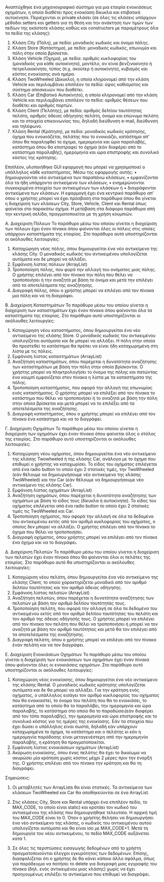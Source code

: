 Αναπτύχθηκε ένα μηχανογραφικό σύστημα για μια εταιρία ενοικιάσεως οχημάτων, η οποία διαθέτει προς ενοικίαση δίκυκλα και επιβατικά αυτοκίνητα.
Περιέχονται οι private κλάσει (σε όλες τις κλάσεις υπάρχουν μέθοδοι setters και getters για τη θέση και την ανάκτηση των τιμών των πεδίων της εκάστοτε κλάσης καθώς και constructors με παραμέτρους όλα τα πεδία της κλάσης): 
1. Κλάση City (Πόλη), με πεδία: μοναδικός κωδικός και όνομα πόλης.
2. Κλάση Store (Κατάστημα), με πεδία: μοναδικός κωδικός, επωνυμία και πόλη στην οποία βρίσκεται.
3. Κλάση Vehicle (Όχημα), με πεδία: αριθμός κυκλοφορίας του (μοναδικός για κάθε αυτοκίνητο), μοντέλο, αν είναι βενζινοκίνητο ή πετρελαιοκίνητο, τύπος (π.χ. σκούτερ ή αυτοκίνητο), κυβισμός και κόστος ενοικίασης ανά ημέρα.
4. Κλάση TwoWheeled (Δίκυκλο), η οποία κληρονομεί από την κλάση Vehicle και περιλαμβάνει επιπλέον τα πεδία: ύψος καθίσματος και σύστημα αποσκευών που διαθέτει.
5. Κλάση Car (Επιβατικό Αυτοκίνητο), η οποία κληρονομεί από την κλάση Vehicle και περιλαμβάνει επιπλέον τα πεδία: αριθμός θέσεων που διαθέτει και αριθμός πορτών.
6. Κλάση Client (Πελάτης), με πεδία: αριθμός δελτίου ταυτότητας πελάτη, αριθμός άδειας οδήγησης πελάτη, όνομα και επώνυμο πελάτη και τα στοιχεία επικοινωνίας του, δηλαδή διεύθυνση e-mail, διεύθυνση και τηλέφωνο.
7. Κλάση Rental (Κράτηση), με πεδία: μοναδικός κωδικός κράτησης, όχημα που ενοικιάζεται, πελάτης που το ενοικιάζει, κατάστημα απ’ όπου θα παραληφθεί το όχημα, ημερομηνία και ώρα παραλαβής, κατάστημα όπου θα επιστραφεί το όχημα (εάν διαφέρει από το κατάστημα παραλαβής), ημερομηνία και ώρα επιστροφής και  συνολικό κόστος της κράτησης.

Επιπλέον, υλοποιήθηκε GUI εφαρμογή που μπορεί να χρησιμοποιεί ο υπάλληλος κάθε καταστήματος. Μέσω της εφαρμογής αυτής:
•  δημιουργούνται νέα αντικείμενα των παραπάνω κλάσεων,
•  εμφανίζονται όλα τα ήδη υπάρχοντα αντικείμενα των κλάσεων,
•  ενημερώνονται συγκεκριμένα στοιχεία των αντικειμένων των κλάσεων ή
•  διαγράφονται αντικείμενα των κλάσεων.
Η εφαρμογή  έχει ένα κεντρικό παράθυρο απ’ όπου ο χρήστης μπορεί να έχει πρόσβαση στα παράθυρα όπου θα γίνεται η διαχείριση των κλάσεων City, Store, Vehicle, Client και Rental όπως φαίνεται στο παρακάτω σχήμα.
Η μετάβαση στα διάφορα παράθυρα απή την κεντρική σελίδα, πραγματοποιείται με τη χρήση κουμπιών.

Α. Διαχείριση Πόλεων
Το παράθυρο μέσω του οποίου  γίνεται η διαχείριση των πόλεων  έχει έναν πίνακα όπου  φαίνονται όλες οι πόλεις στις οποίες υπάρχουν καταστήματα της εταιρίας. Στο παράθυρο αυτό  υποστηρίζονται οι ακόλουθες λειτουργίες:
  1. Καταχώρηση νέας πόλης, όπου δημιουργείται ένα νέο αντικείμενο της κλάσης City. Ο μοναδικός κωδικός του αντικειμένου  υπολογίζεται αυτόματα και δε μπορεί να αλλάξει.
  2. Εμφάνιση λίστας πόλεων (ArrayList)
  3. Τροποποίηση πόλης, που φορά την αλλαγή του ονόματος μιας πόλης. Ο χρήστης  επιλέγει από τον πίνακα την πόλη που θέλει να τροποποιήσει ή  την αναζητά με βάση το όνομα και μετά  την επιλέγει από τα αποτελέσματα της αναζήτησης.
  4. Διαγραφή πόλης, όπου ο χρήστης  μπορεί να επιλέγει από τον πίνακα μια πόλη και να τη διαγράφει.
  
Β. Διαχείριση Καταστημάτων
Το παράθυρο μέσω του οποίου  γίνεται η διαχείριση των καταστημάτων έχει έναν πίνακα όπου  φαίνονται όλα τα καταστήματα της εταιρίας. Στο παράθυρο αυτό  υποστηρίζονται οι ακόλουθες λειτουργίες:
  1. Καταχώρηση νέου καταστήματος, όπου δημιουργείται ένα νέο αντικείμενο της κλάσης Store. Ο μοναδικός κωδικός του αντικειμένου υπολογίζεται αυτόματα και δε μπορεί να αλλάξει. Η πόλη στην οποία θα προστεθεί το κατάστημα θα πρέπει να είναι ήδη καταχωρημένη στη λίστα με τις πόλεις.
  2. Εμφάνιση λίστας καταστημάτων (ArrayList)
  3. Αναζήτηση καταστημάτων, όπου παρέχεται η δυνατότητα αναζήτησης των καταστημάτων με βάση την πόλη στην οποία βρίσκονται. Ο χρήστης μπορεί να πληκτρολογήσει το όνομα της πόλης και πατώντας ένα κουμπί εμφανίζεται στον πίνακα η λίστα με τα καταστήματα της πόλης.
  4. Τροποποίηση καταστήματος, που αφορά την αλλαγή της επωνυμίας ενός καταστήματος. Ο χρήστης μπορεί να επιλέξει από τον πίνακα το κατάστημα που θέλει να τροποποιήσει ή το αναζητά με βάση την πόλη στην οποία βρίσκεται και μετά μπορεί να το επιλέξει από τα αποτελέσματα της αναζήτησης.
  5. Διαγραφή καταστήματος, όπου ο χρήστης μπορεί να επιλέγει από τον πίνακα ένα κατάστημα και να το διαγράφει.
   
Γ. Διαχείριση Οχημάτων
Το παράθυρο μέσω του οποίου γίνεται η διαχείριση των οχημάτων έχει έναν πίνακα όπου φαίνεται όλος ο στόλος της εταιρίας. Στο παράθυρο αυτό υποστηρίζονται οι ακόλουθες λειτουργίες:
1. Καταχώρηση νέου οχήματος, όπου δημιουργείται ένα νέο αντικείμενο της κλάσης Twowheeled ή της κλάσης Car, ανάλογα με το όχημα που επιθυμεί ο χρήστης να καταχωρίσει. Το είδος του οχήματος επιλέγεται από ένα  radio button το οποίο έχει 2 στατικές τιμές, την TwoWheeled (εάν θέλουμε να δημιουργήσουμε νέο αντικείμενο της κλάσης TwoWheeled) και την Car (εάν θέλουμε να δημιουργήσουμε νέο αντικείμενο της κλάσης Car).
2. Εμφάνιση λίστας οχημάτων (ArrayList)
3. Αναζήτηση οχημάτων, όπου παρέχεται η δυνατότητα αναζήτησης των οχημάτων με βάση το είδος τους (δίκυκλα ή αυτοκίνητα). Το είδος του οχήματος επιλέγεται από ένα radio button το οποίο έχει 2 στατικές τιμές τις TwoWheeled και Car.
4. Τροποποίηση οχήματος, που αφορά την αλλαγή σε όλα τα δεδομένα του αντικειμένου εκτός από τον αριθμό κυκλοφορίας του οχήματος, ο οποίος δεν μπορεί να αλλάξει. Ο χρήστης επιλέγει από τον πίνακα το όχημα που θέλει να τροποποιήσει.
5. Διαγραφή οχήματος, όπου χρήστης μπορεί να επιλέγει από τον πίνακα ένα όχημα και να το διαγράφει.
   
Δ. Διαχείριση Πελατών 
Το παράθυρο μέσω του οποίου γίνεται η διαχείριση των πελατών έχει έναν πίνακα όπου θα φαίνονται όλοι οι πελάτες της εταιρίας. Στο παράθυρο αυτό θα υποστηρίζονται οι ακόλουθες λειτουργίες:
1. Καταχώριση νέου πελάτη, όπου δημιουργείται ένα νέο αντικείμενο της κλάσης Client, το οποίο χαρακτηρίζεται μοναδικά από τον αριθμό δελτίου ταυτότητας και τον αριθμό άδειας οδήγησης.
2. Εμφάνιση λίστας πελατών (ArrayList)
3. Αναζήτηση πελατών, όπου παρέχεται η δυνατότητα αναζήτησης των πελατών με βάση τον αριθμό δελτίου ταυτότητάς τους.
4. Τροποποίηση πελάτη, που αφορά την αλλαγή σε όλα τα δεδομένα του αντικειμένου εκτός από τον αριθμό δελτίου ταυτότητας του πελάτη και τον αριθμό της άδειας οδήγησής τους. Ο χρήστης μπορεί να επιλέγει από τον πίνακα τον πελάτη που θέλει να τροποποιήσει ή μπορεί να τον αναζητά με βάση τον αριθμό ταυτότητας και μετά θα τον επιλέγει από τα αποτελέσματα της αναζήτησης.
5. Διαγραφή πελάτη, όπου ο χρήστης μπορεί να επιλέγει από τον πίνακα έναν πελάτη και να τον διαγράφει.
   
Ε. Διαχείριση Ενοικιάσεων Οχημάτων
Το παράθυρο μέσω του οποίου γίνεται η διαχείριση των ενοικιάσεων των οχημάτων έχει έναν πίνακα όπου φαίνονται όλες οι ενοικιάσεις οχημάτων. Στο παράθυρο αυτό υποστηρίζονται οι ακόλουθες λειτουργίες:
1. Καταχώριση νέας ενοικίασης, όπου δημιουργείται ένα νέο αντικείμενο της κλάσης Rental. Ο μοναδικός κωδικός κράτησης υπολογίζεται αυτόματα και δε θα μπορεί να αλλάξει. Για την κράτηση ενός οχήματος, ο υπάλληλος  εισάγει τον αριθμό κυκλοφορίας του οχήματος που θα ενοικιαστεί, το όνομα του πελάτη που θα το ενοικιάσει, το κατάστημα από το οποίο θα το παραλάβει, την ημερομηνία και ώρα παραλαβής, το κατάστημα στο οποίο θα το παραδώσει(εάν διαφέρει από τον τόπο παραλαβής), την ημερομηνία και ώρα επιστροφής και το συνολικό κόστος για τις ημέρες της ενοικίασης. Εάν τα στοιχεία που έχει δώσει ο υπάλληλος είναι σωστά, δηλαδή εάν υπάρχουν καταχωρημένα το όχημα, το κατάστημα και ο πελάτης κι εάν η ημερομηνία παράδοσης είναι μεταγενέστερη από την ημερομηνία παραλαβής, η κράτηση θα πραγματοποιείται.
2. Εμφάνιση λίστας ενοικιάσεων οχημάτων (ArrayList)
3. Ακύρωση ενοικίασης, όπου ένας πελάτης θα έχει το δικαίωμα να ακυρώσει μία κράτηση χωρίς κόστος μέχρι 2 μέρες πριν την έναρξή της. Ο χρήστης επιλέγει από τον πίνακα την κράτηση και θα τη διαγράφει.


Σημειώσεις:
1. Οι μεταβλητές των ArrayLists θα είναι στατικές. Τα αντικείμενα των κλάσεων TwoWheeled και Car θα αποθηκεύονται σε ένα ArrayList<Vehicle>.

2. Στις κλάσεις City, Store και Rental υπάρχει ένα επιπλέον πεδίο, το MAX_CODE, το οποίο είναι static) και κρατάει τον κωδικό του αντικειμένου της κλάσης που δημιουργήθηκε τελευταίο. Η αρχική τιμή του MAX_CODE είναι το 0. Όταν ο χρήστης θελήσει να δημιουργήσει ένα νέο αντικείμενο της κλάσης, ο κωδικός του αντικειμένου αυτού υπολογίζεται αυτόματα και θα είναι ίσο με MAX_CODE+1. Μετά τη δημιουργία του νέου αντικειμένου, το πεδίο MAX_CODE αυξάνεται κατά 1.

3. Σε όλες τις περιπτώσεις εισαγωγής δεδομένων από το χρήστη πραγματοποιούνται έλεγχοι εγκυρότητας των δεδομένων. Επίσης, διασφαλίζεται ότι ο χρήστης δε θα κάνει κάποιο άλλο σφάλμα, όπως για παράδειγμα να
πατήσει το delete για διαγραφή μιας εγγραφής του πίνακα (δηλ. ενός αντικειμένου μιας κλάσης) χωρίς να έχει προηγουμένως επιλέξει το αντικείμενο που επιθυμεί να διαγράψει.
